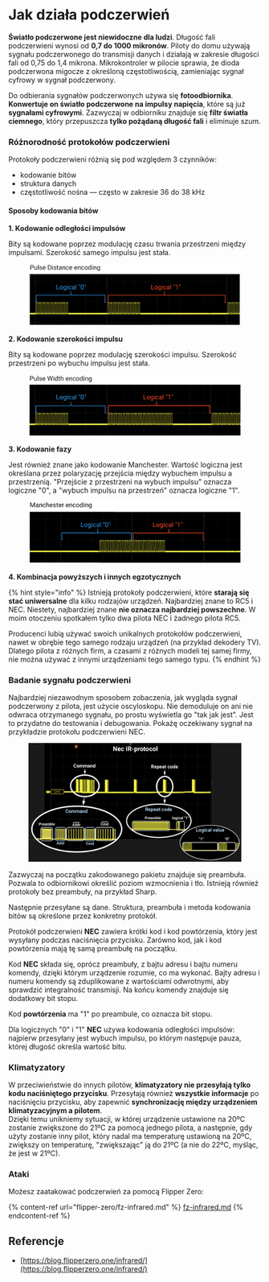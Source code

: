 # Jak działa podczerwień <a href="#jak-działa-port-podczerwieni" id="jak-działa-port-podczerwieni"></a>

**Światło podczerwone jest niewidoczne dla ludzi**. Długość fali podczerwieni wynosi od **0,7 do 1000 mikronów**. Piloty do domu używają sygnału podczerwonego do transmisji danych i działają w zakresie długości fali od 0,75 do 1,4 mikrona. Mikrokontroler w pilocie sprawia, że dioda podczerwona migocze z określoną częstotliwością, zamieniając sygnał cyfrowy w sygnał podczerwony.

Do odbierania sygnałów podczerwonych używa się **fotoodbiornika**. **Konwertuje on światło podczerwone na impulsy napięcia**, które są już **sygnałami cyfrowymi**. Zazwyczaj w odbiorniku znajduje się **filtr światła ciemnego**, który przepuszcza **tylko pożądaną długość fali** i eliminuje szum.

### Różnorodność protokołów podczerwieni <a href="#różnorodność-protokołów-podczerwieni" id="różnorodność-protokołów-podczerwieni"></a>

Protokoły podczerwieni różnią się pod względem 3 czynników:

* kodowanie bitów
* struktura danych
* częstotliwość nośna — często w zakresie 36 do 38 kHz

#### Sposoby kodowania bitów <a href="#sposoby-kodowania-bitów" id="sposoby-kodowania-bitów"></a>

**1. Kodowanie odległości impulsów**

Bity są kodowane poprzez modulację czasu trwania przestrzeni między impulsami. Szerokość samego impulsu jest stała.

<figure><img src="../../.gitbook/assets/image (292).png" alt=""><figcaption></figcaption></figure>

**2. Kodowanie szerokości impulsu**

Bity są kodowane poprzez modulację szerokości impulsu. Szerokość przestrzeni po wybuchu impulsu jest stała.

<figure><img src="../../.gitbook/assets/image (279).png" alt=""><figcaption></figcaption></figure>

**3. Kodowanie fazy**

Jest również znane jako kodowanie Manchester. Wartość logiczna jest określana przez polaryzację przejścia między wybuchem impulsu a przestrzenią. "Przejście z przestrzeni na wybuch impulsu" oznacza logiczne "0", a "wybuch impulsu na przestrzeń" oznacza logiczne "1".

<figure><img src="../../.gitbook/assets/image (631).png" alt=""><figcaption></figcaption></figure>

**4. Kombinacja powyższych i innych egzotycznych**

{% hint style="info" %}
Istnieją protokoły podczerwieni, które **starają się stać uniwersalne** dla kilku rodzajów urządzeń. Najbardziej znane to RC5 i NEC. Niestety, najbardziej znane **nie oznacza najbardziej powszechne**. W moim otoczeniu spotkałem tylko dwa pilota NEC i żadnego pilota RC5.

Producenci lubią używać swoich unikalnych protokołów podczerwieni, nawet w obrębie tego samego rodzaju urządzeń (na przykład dekodery TV). Dlatego pilota z różnych firm, a czasami z różnych modeli tej samej firmy, nie można używać z innymi urządzeniami tego samego typu.
{% endhint %}

### Badanie sygnału podczerwieni

Najbardziej niezawodnym sposobem zobaczenia, jak wygląda sygnał podczerwony z pilota, jest użycie oscyloskopu. Nie demoduluje on ani nie odwraca otrzymanego sygnału, po prostu wyświetla go "tak jak jest". Jest to przydatne do testowania i debugowania. Pokażę oczekiwany sygnał na przykładzie protokołu podczerwieni NEC.

<figure><img src="../../.gitbook/assets/image (232).png" alt=""><figcaption></figcaption></figure>

Zazwyczaj na początku zakodowanego pakietu znajduje się preambuła. Pozwala to odbiornikowi określić poziom wzmocnienia i tło. Istnieją również protokoły bez preambuły, na przykład Sharp.

Następnie przesyłane są dane. Struktura, preambuła i metoda kodowania bitów są określone przez konkretny protokół.

Protokół podczerwieni **NEC** zawiera krótki kod i kod powtórzenia, który jest wysyłany podczas naciśnięcia przycisku. Zarówno kod, jak i kod powtórzenia mają tę samą preambułę na początku.

Kod **NEC** składa się, oprócz preambuły, z bajtu adresu i bajtu numeru komendy, dzięki którym urządzenie rozumie, co ma wykonać. Bajty adresu i numeru komendy są zduplikowane z wartościami odwrotnymi, aby sprawdzić integralność transmisji. Na końcu komendy znajduje się dodatkowy bit stopu.

Kod **powtórzenia** ma "1" po preambule, co oznacza bit stopu.

Dla logicznych "0" i "1" **NEC** używa kodowania odległości impulsów: najpierw przesyłany jest wybuch impulsu, po którym następuje pauza, której długość określa wartość bitu.

### Klimatyzatory

W przeciwieństwie do innych pilotów, **klimatyzatory nie przesyłają tylko kodu naciśniętego przycisku**. Przesyłają również **wszystkie informacje** po naciśnięciu przycisku, aby zapewnić **synchronizację między urządzeniem klimatyzacyjnym a pilotem**.\
Dzięki temu unikniemy sytuacji, w której urządzenie ustawione na 20ºC zostanie zwiększone do 21ºC za pomocą jednego pilota, a następnie, gdy użyty zostanie inny pilot, który nadal ma temperaturę ustawioną na 20ºC, zwiększy on temperaturę, "zwiększając" ją do 21ºC (a nie do 22ºC, myśląc, że jest w 21ºC).

### Ataki

Możesz zaatakować podczerwień za pomocą Flipper Zero:

{% content-ref url="flipper-zero/fz-infrared.md" %}
[fz-infrared.md](flipper-zero/fz-infrared.md)
{% endcontent-ref %}

## Referencje

* [https://blog.flipperzero.one/infrared/](https://blog.flipperzero.one/infrared/)
